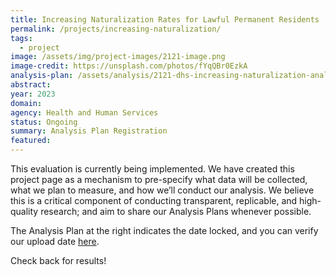 ```yaml
---
title: Increasing Naturalization Rates for Lawful Permanent Residents
permalink: /projects/increasing-naturalization/
tags: 
  - project
image: /assets/img/project-images/2121-image.png
image-credit: https://unsplash.com/photos/fYqQBr0EzkA
analysis-plan: /assets/analysis/2121-dhs-increasing-naturalization-analysis-plan.pdf
abstract: 
year: 2023
domain: 
agency: Health and Human Services
status: Ongoing
summary: Analysis Plan Registration
featured: 
---
```

This evaluation is currently being implemented. We have created this project page as a mechanism to pre-specify what data will be collected, what we plan to measure, and how we’ll conduct our analysis. We believe this is a critical component of conducting transparent, replicable, and high-quality research; and aim to share our Analysis Plans whenever possible.

The Analysis Plan at the right indicates the date locked, and you can verify our upload date <a class="usa-link usa-link--external" href="https://github.com/gsa-oes/office-of-evaluation-sciences/commits/master/assets/analysis/2121-dhs-increasing-naturalization-analysis-plan.pdf">here</a>. 

Check back for results!
